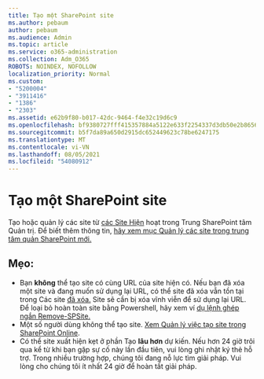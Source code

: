 ```yaml
---
title: Tạo một SharePoint site
ms.author: pebaum
author: pebaum
ms.audience: Admin
ms.topic: article
ms.service: o365-administration
ms.collection: Adm_O365
ROBOTS: NOINDEX, NOFOLLOW
localization_priority: Normal
ms.custom:
- "5200004"
- "3911416"
- "1386"
- "2303"
ms.assetid: e62b9f80-b017-42dc-9464-f4e32c19d6c9
ms.openlocfilehash: bf9380727fff415357884a5122e633f2254337d3db50e2b8656d94938f76d394
ms.sourcegitcommit: b5f7da89a650d2915dc652449623c78be6247175
ms.translationtype: MT
ms.contentlocale: vi-VN
ms.lasthandoff: 08/05/2021
ms.locfileid: "54080912"
---
```

# <a name="create-a-sharepoint-site"></a>Tạo một SharePoint site

Tạo hoặc quản lý các site từ [các Site Hiện](https://admin.microsoft.com/sharepoint?page=sitemanagement&modern=true) hoạt trong Trung SharePoint tâm Quản trị. Để biết thêm thông tin, [hãy xem mục Quản lý các site trong trung tâm quản SharePoint mới.](https://docs.microsoft.com/sharepoint/manage-site-creation) 

## <a name="tips"></a>Mẹo:

- Bạn **không** thể tạo site có cùng URL của site hiện có. Nếu bạn đã xóa một site và đang muốn sử dụng lại URL, có thể site đã xóa vẫn tồn tại trong Các site [đã xóa.](https://admin.microsoft.com/sharepoint?page=recyclebin&modern=true) Site sẽ cần bị xóa vĩnh viễn để sử dụng lại URL. Để loại bỏ hoàn toàn site bằng Powershell, hãy xem ví [dụ lệnh ghép ngắn Remove-SPSite.](https://docs.microsoft.com/sharepoint/manage-sites-in-new-admin-center#delete-a-site)
- Một số người dùng không thể tạo site. [Xem Quản lý việc tạo site trong SharePoint Online](https://docs.microsoft.com/sharepoint/manage-site-creation).
- Có thể site xuất hiện kẹt ở phần Tạo **lâu hơn** dự kiến. Nếu hơn 24 giờ trôi qua kể từ khi bạn gặp sự cố này lần đầu tiên, vui lòng ghi nhật ký thẻ hỗ trợ. Trong nhiều trường hợp, chúng tôi đang nỗ lực tìm giải pháp. Vui lòng cho chúng tôi ít nhất 24 giờ để hoàn tất giải pháp.
